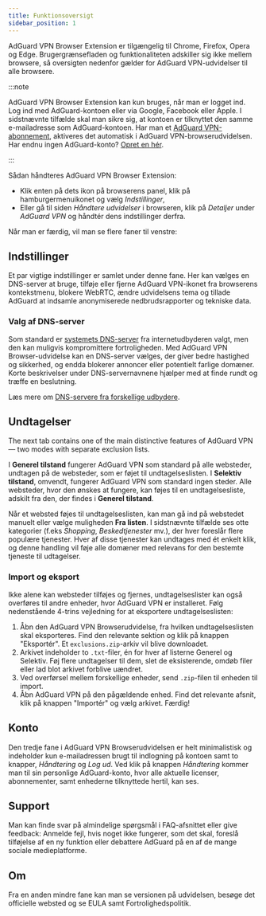 ```yaml
---
title: Funktionsoversigt
sidebar_position: 1
---
```


AdGuard VPN Browser Extension er tilgængelig til Chrome, Firefox, Opera og Edge. Brugergrænsefladen og funktionaliteten adskiller sig ikke mellem browsere, så oversigten nedenfor gælder for AdGuard VPN-udvidelser til alle browsere.

:::note

AdGuard VPN Browser Extension kan kun bruges, når man er logget ind. Log ind med AdGuard-kontoen eller via Google, Facebook eller Apple. I sidstnævnte tilfælde skal man sikre sig, at kontoen er tilknyttet den samme e-mailadresse som AdGuard-kontoen. Har man et [AdGuard VPN-abonnement](/general/subscription), aktiveres det automatisk i AdGuard VPN-browserudvidelsen. Har endnu ingen AdGuard-konto? [Opret en hér](https://auth.adguard.com/registration.html).

:::

Sådan håndteres AdGuard VPN Browser Extension:

- Klik enten på dets ikon på browserens panel, klik på hamburgermenuikonet og vælg *Indstillinger*,
- Eller gå til siden *Håndtere udvidelser* i browseren, klik på *Detaljer* under *AdGuard VPN* og håndtér dens indstillinger derfra.

Når man er færdig, vil man se flere faner til venstre:

## Indstillinger

Et par vigtige indstillinger er samlet under denne fane. Her kan vælges en DNS-server at bruge, tilføje eller fjerne AdGuard VPN-ikonet fra browserens kontekstmenu, blokere WebRTC, ændre udvidelsens tema og tillade AdGuard at indsamle anonymiserede nedbrudsrapporter og tekniske data.

### Valg af DNS-server

Som standard er [systemets DNS-server](https://adguard-dns.io/kb/general/dns-filtering/#what-is-dns) fra internetudbyderen valgt, men den kan muligvis kompromittere fortroligheden. Med AdGuard VPN Browser-udvidelse kan en DNS-server vælges, der giver bedre hastighed og sikkerhed, og endda blokerer annoncer eller potentielt farlige domæner. Korte beskrivelser under DNS-servernavnene hjælper med at finde rundt og træffe en beslutning.

Læs mere om [DNS-servere fra forskellige udbydere](https://adguard-dns.io/kb/general/dns-providers/).

## Undtagelser

The next tab contains one of the main distinctive features of AdGuard VPN — two modes with separate exclusion lists.

I **Generel tilstand** fungerer AdGuard VPN som standard på alle websteder, undtagen på de websteder, som er føjet til undtagelseslisten. I **Selektiv tilstand**, omvendt, fungerer AdGuard VPN som standard ingen steder. Alle websteder, hvor den ønskes at fungere, kan føjes til en undtagelsesliste, adskilt fra den, der findes i **Generel tilstand**.

Når et websted føjes til undtagelseslisten, kan man gå ind på webstedet manuelt eller vælge muligheden **Fra listen**. I sidstnævnte tilfælde ses otte kategorier (f.eks *Shopping*, *Beskedtjenester* mv.), der hver foreslår flere populære tjenester. Hver af disse tjenester kan undtages med ét enkelt klik, og denne handling vil føje alle domæner med relevans for den bestemte tjeneste til udtagelser.

### Import og eksport

Ikke alene kan websteder tilføjes og fjernes, undtagelseslister kan også overføres til andre enheder, hvor AdGuard VPN er installeret. Følg nedenstående 4-trins vejledning for at eksportere undtagelseslisten:

1. Åbn den AdGuard VPN Browserudvidelse, fra hvilken undtagelseslisten skal eksporteres. Find den relevante sektion og klik på knappen "Eksportér". Et `exclusions.zip`-arkiv vil blive downloadet.
1. Arkivet indeholder to `.txt`-filer, én for hver af listerne Generel og Selektiv. Føj flere undtagelser til dem, slet de eksisterende, omdøb filer eller lad blot arkivet forblive uændret.
1. Ved overførsel mellem forskellige enheder, send `.zip`-filen til enheden til import.
1. Åbn AdGuard VPN på den pågældende enhed. Find det relevante afsnit, klik på knappen "Importér" og vælg arkivet. Færdig!

## Konto

Den tredje fane i AdGuard VPN Browserudvidelsen er helt minimalistisk og indeholder kun e-mailadressen brugt til indlogning på kontoen samt to knapper, *Håndtering* og *Log ud*. Ved klik på knappen *Håndtering* kommer man til sin personlige AdGuard-konto, hvor alle aktuelle licenser, abonnementer, samt enhederne tilknyttede hertil, kan ses.

## Support

Man kan finde svar på almindelige spørgsmål i FAQ-afsnittet eller give feedback: Anmelde fejl, hvis noget ikke fungerer, som det skal, foreslå tilføjelse af en ny funktion eller debattere AdGuard på en af de mange sociale medieplatforme.

## Om

Fra en anden mindre fane kan man se versionen på udvidelsen, besøge det officielle websted og se EULA samt Fortrolighedspolitik.
